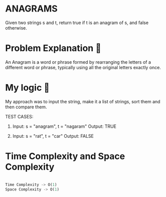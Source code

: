 # ANAGRAMS
 Given two strings s and t, return true if t is an anagram of s, and false otherwise.

# Problem Explanation 🚀
An Anagram is a word or phrase formed by rearranging the letters of a different word or phrase, typically using all the original letters exactly once.

# My logic 🤯
My approach was to input the string, make it a list of strings, sort them and then compare them.
 
 TEST CASES:
 1. Input: s = "anagram", t = "nagaram"
    Output: TRUE

 2. Input: s = "rat", t = "car"
    Output: FALSE
# Time Complexity and Space Complexity
```python

Time Complexity -> O(1)
Space Complexity -> O(1)

```    
